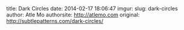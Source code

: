title: Dark Circles
date: 2014-02-17 18:06:47
imgur: 
slug: dark-circles
author: Atle Mo
authorsite: http://atlemo.com
original: http://subtlepatterns.com/dark-circles/
